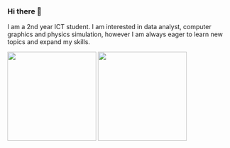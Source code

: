 ### Hi there 👋
I am a 2nd year ICT student. I am interested in data analyst, computer graphics and physics simulation, however I am always eager to learn new topics and expand my skills.

<div>
<img align=center height=200 src="https://rmstats.delnegend.com/api?username=K0ntact&hide_rank=true&show_icons=true&theme=midnight-purple">
<img align=center height=200 src="https://rmstats.delnegend.com/api/top-langs/?username=K0ntact&layout=compact&langs_count=10&theme=midnight-purple">
</div>


<!--
**K0ntact/K0ntact** is a ✨ _special_ ✨ repository because its `README.md` (this file) appears on your GitHub profile.

Here are some ideas to get you started:
- 🔭 I’m currently working on ...
- 🌱 I’m currently learning ...
- 👯 I’m looking to collaborate on ...
- 🤔 I’m looking for help with ...
- 💬 Ask me about ...
- 📫 How to reach me: ...
- 😄 Pronouns: ...
- ⚡ Fun fact: ...
-->

